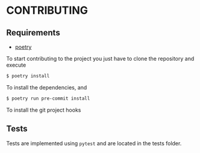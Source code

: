 # CONTRIBUTING

## Requirements

- [poetry](https://python-poetry.org/docs)

To start contributing to the project you just have to clone the repository and
execute

```sh
$ poetry install
```

To install the dependencies, and

```sh
$ poetry run pre-commit install
```

To install the git project hooks

## Tests

Tests are implemented using `pytest` and are located in the tests folder.
